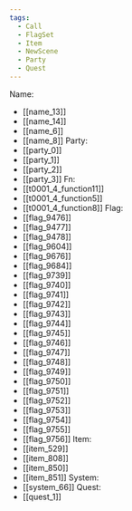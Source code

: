 ```yaml
---
tags:
  - Call
  - FlagSet
  - Item
  - NewScene
  - Party
  - Quest
---
```

Name:
- [[name_13]]
- [[name_14]]
- [[name_6]]
- [[name_8]]
Party:
- [[party_0]]
- [[party_1]]
- [[party_2]]
- [[party_3]]
Fn:
- [[t0001_4_function11]]
- [[t0001_4_function5]]
- [[t0001_4_function8]]
Flag:
- [[flag_9476]]
- [[flag_9477]]
- [[flag_9478]]
- [[flag_9604]]
- [[flag_9676]]
- [[flag_9684]]
- [[flag_9739]]
- [[flag_9740]]
- [[flag_9741]]
- [[flag_9742]]
- [[flag_9743]]
- [[flag_9744]]
- [[flag_9745]]
- [[flag_9746]]
- [[flag_9747]]
- [[flag_9748]]
- [[flag_9749]]
- [[flag_9750]]
- [[flag_9751]]
- [[flag_9752]]
- [[flag_9753]]
- [[flag_9754]]
- [[flag_9755]]
- [[flag_9756]]
Item:
- [[item_529]]
- [[item_808]]
- [[item_850]]
- [[item_851]]
System:
- [[system_66]]
Quest:
- [[quest_1]]
